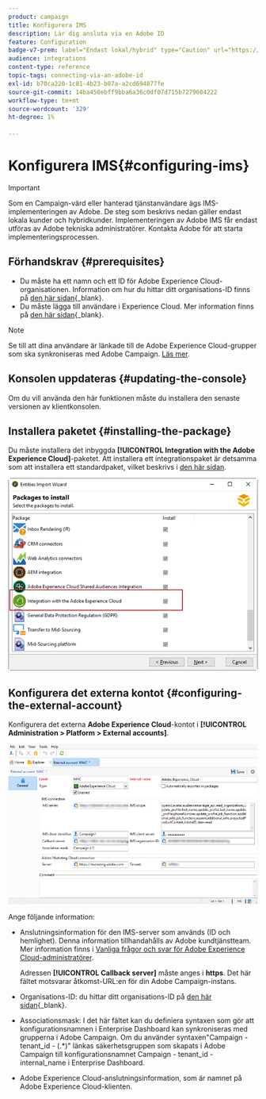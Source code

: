 ```yaml
---
product: campaign
title: Konfigurera IMS
description: Lär dig ansluta via en Adobe ID
feature: Configuration
badge-v7-prem: label="Endast lokal/hybrid" type="Caution" url="https://experienceleague.adobe.com/docs/campaign-classic/using/installing-campaign-classic/architecture-and-hosting-models/hosting-models-lp/hosting-models.html?lang=sv" tooltip="Gäller endast lokala och hybrida driftsättningar"
audience: integrations
content-type: reference
topic-tags: connecting-via-an-adobe-id
exl-id: b70ca220-1c81-4b23-b07a-a2cd694877fe
source-git-commit: 14ba450ebff9bba6a36c0df07d715b7279604222
workflow-type: tm+mt
source-wordcount: '329'
ht-degree: 1%

---
```


# Konfigurera IMS{#configuring-ims}

>[!IMPORTANT]
>
>Som en Campaign-värd eller hanterad tjänstanvändare ägs IMS-implementeringen av Adobe. De steg som beskrivs nedan gäller endast lokala kunder och hybridkunder.
> Implementeringen av Adobe IMS får endast utföras av Adobe tekniska administratörer. Kontakta Adobe för att starta implementeringsprocessen.

## Förhandskrav {#prerequisites}

* Du måste ha ett namn och ett ID för Adobe Experience Cloud-organisationen. Information om hur du hittar ditt organisations-ID finns på [den här sidan](https://experienceleague.adobe.com/docs/core-services/interface/administration/organizations.html?lang=sv){_blank}.
* Du måste lägga till användare i Experience Cloud. Mer information finns på [den här sidan](https://experienceleague.adobe.com/docs/core-services/interface/administration/admin-getting-started.html?lang=sv-SE){_blank}.

>[!NOTE]
>
>Se till att dina användare är länkade till de Adobe Experience Cloud-grupper som ska synkroniseras med Adobe Campaign. [Läs mer](#configuring-the-external-account).

## Konsolen uppdateras {#updating-the-console}

Om du vill använda den här funktionen måste du installera den senaste versionen av klientkonsolen.

## Installera paketet {#installing-the-package}

Du måste installera det inbyggda **[!UICONTROL Integration with the Adobe Experience Cloud]**-paketet. Att installera ett integrationspaket är detsamma som att installera ett standardpaket, vilket beskrivs i [den här sidan](../../installation/using/installing-campaign-standard-packages.md).

![](assets/ims_6.png)

## Konfigurera det externa kontot {#configuring-the-external-account}

Konfigurera det externa **Adobe Experience Cloud**-kontot i **[!UICONTROL Administration > Platform > External accounts]**.

![](assets/ims_5.png)

Ange följande information:

* Anslutningsinformation för den IMS-server som används (ID och hemlighet). Denna information tillhandahålls av Adobe kundtjänstteam. Mer information finns i [Vanliga frågor och svar för Adobe Experience Cloud-administratörer](https://experienceleague.adobe.com/docs/core-services/interface/manage-users-and-products/faq.html?lang=sv-SE).

  Adressen **[!UICONTROL Callback server]** måste anges i **https**. Det här fältet motsvarar åtkomst-URL:en för din Adobe Campaign-instans.

* Organisations-ID: du hittar ditt organisations-ID på [den här sidan](https://experienceleague.adobe.com/docs/core-services/interface/administration/organizations.html?lang=sv){_blank}.

* Associationsmask: I det här fältet kan du definiera syntaxen som gör att konfigurationsnamnen i Enterprise Dashboard kan synkroniseras med grupperna i Adobe Campaign. Om du använder syntaxen&quot;Campaign - tenant_id - (.&#42;)&quot; länkas säkerhetsgruppen som skapats i Adobe Campaign till konfigurationsnamnet Campaign - tenant_id - internal_name i Enterprise Dashboard.

* Adobe Experience Cloud-anslutningsinformation, som är namnet på Adobe Experience Cloud-klienten.
